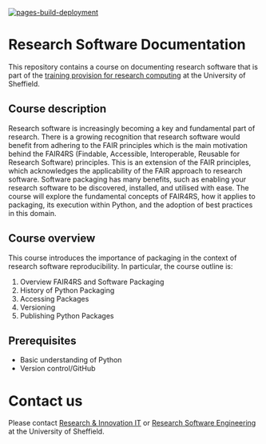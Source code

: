 [![pages-build-deployment](https://github.com/christopher-wild/FAIR4RS-Packaging/actions/workflows/pages/pages-build-deployment/badge.svg)](https://github.com/christopher-wild/FAIR4RS-Packaging/actions/workflows/pages/pages-build-deployment)


# Research Software Documentation

This repository contains a course on documenting research software that is part of the [training provision for research computing](https://sites.google.com/sheffield.ac.uk/research-training/) at the University of Sheffield.

## Course description

Research software is increasingly becoming a key and fundamental part of research. There is a growing recognition that research software would benefit from adhering to the FAIR principles which is the main motivation behind the FAIR4RS (Findable, Accessible, Interoperable, Reusable for Research Software) principles. This is an extension of the FAIR principles, which acknowledges the applicability of the FAIR approach to research software. Software packaging has many benefits, such as enabling your research software to be discovered, installed, and utilised with ease.  The course will explore the fundamental concepts of FAIR4RS, how it applies to packaging, its execution within Python, and the adoption of best practices in this domain.


## Course overview

This course introduces the importance of packaging in the context of research software reproducibility. In particular, the course outline is:

1. Overview FAIR4RS and Software Packaging
2. History of Python Packaging
3. Accessing Packages
4. Versioning
5. Publishing Python Packages


## Prerequisites

- Basic understanding of Python
- Version control/GitHub


# Contact us

Please contact [Research & Innovation IT](https://sheffield.ac.uk/it-services/research) or [Research Software Engineering](https://rse.shef.ac.uk/) at the University of Sheffield.
